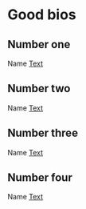 # Good bios

## Number one
Name
[Text](Link)

## Number two
Name
[Text](Link)

## Number three
Name
[Text](Link)

## Number four
Name
[Text](Link)
